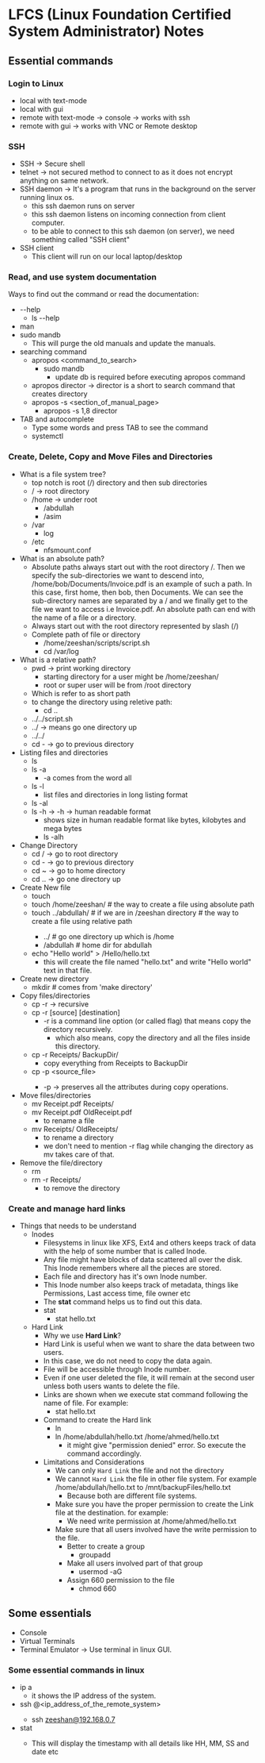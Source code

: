 # LFCS (Linux Foundation Certified System Administrator) Notes

## Essential commands

### Login to Linux

- local with text-mode
- local with gui
- remote with text-mode -> console -> works with ssh
- remote with gui -> works with VNC or Remote desktop

### SSH

- SSH -> Secure shell
- telnet -> not secured method to connect to as it does not encrypt anything on same network.
- SSH daemon -> It's a program that runs in the background on the server running linux os.
  - this ssh daemon runs on server
  - this ssh daemon listens on incoming connection from client computer.
  - to be able to connect to this ssh daemon (on server), we need something called "SSH client"
- SSH client
  - This client will run on our local laptop/desktop

### Read, and use system documentation

Ways to find out the command or read the documentation:

- --help
  - ls --help
- man
- sudo mandb
  - This will purge the old manuals and update the manuals.
- searching command
  - apropos <command_to_search>
    - sudo mandb
      - update db is required before executing apropos command
  - apropos director -> director is a short to search command that creates directory
  - apropos -s <section_of_manual_page> <command>
    - apropos -s 1,8 director
- TAB and autocomplete
  - Type some words and press TAB to see the command
  - systemctl

### Create, Delete, Copy and Move Files and Directories

- What is a file system tree?
  - top notch is root (/) directory and then sub directories
  - / -> root directory
  - /home -> under root
    - /abdullah
    - /asim
  - /var
    - log
  - /etc
    - nfsmount.conf
- What is an absolute path?
  - Absolute paths always start out with the root directory /. Then we specify the sub-directories we want to descend into, /home/bob/Documents/Invoice.pdf is an example of such a path. In this case, first home, then bob, then Documents. We can see the sub-directory names are separated by a / and we finally get to the file we want to access i.e Invoice.pdf. An absolute path can end with the name of a file or a directory.
  - Always start out with the root directory represented by slash (/)
  - Complete path of file or directory
    - /home/zeeshan/scripts/script.sh
    - cd /var/log
- What is a relative path?
  - pwd -> print working directory
    - starting directory for a user might be /home/zeeshan/
    - root or super user will be from /root directory
  - Which is refer to as short path
  - to change the directory using reletive path:
    - cd ..
  - ../../script.sh
  - ../ -> means go one directory up
  - ../../<filename>
  - cd - -> go to previous directory
- Listing files and directories
  - ls
  - ls -a
    - -a comes from the word all
  - ls -l
    - list files and directories in long listing format
  - ls -al
  - ls -h -> -h -> human readable format
    - shows size in human readable format like bytes, kilobytes and mega bytes
    - ls -alh
- Change Directory
  - cd / -> go to root directory
  - cd - -> go to previous directory
  - cd ~ -> go to home directory
  - cd .. -> go one directory up
- Create New file
  - touch <filename>
  - touch /home/zeeshan/<filename> # the way to create a file using absolute path
  - touch ../abdullah/<filename> # if we are in /zeeshan directory # the way to create a file using relative path
    - ../ # go one directory up which is /home
    - /abdullah # home dir for abdullah
  - echo "Hello world" > /Hello/hello.txt
    - this will create the file named "hello.txt" and write "Hello world" text in that file.
- Create new directory
  - mkdir # comes from 'make directory'
- Copy files/directories
  - cp -r -> recursive
  - cp -r [source] [destination]
    - -r is a command line option (or called flag) that means copy the directory recursively.
      - which also means, copy the directory and all the files inside this directory.
  - cp -r Receipts/ BackupDir/
    - copy everything from Receipts to BackupDir
  - cp -p <source_file> <destination>
    - -p -> preserves all the attributes during copy operations.
- Move files/directories
  - mv Receipt.pdf Receipts/
  - mv Receipt.pdf OldReceipt.pdf
    - to rename a file
  - mv Receipts/ OldReceipts/
    - to rename a directory
    - we don't need to mention -r flag while changing the directory as mv takes care of that.
- Remove the file/directory
  - rm <fileName>
  - rm -r Receipts/
    - to remove the directory

### Create and manage hard links

- Things that needs to be understand
  - Inodes
    - Filesystems in linux like XFS, Ext4 and others keeps track of data with the help of some number that is called Inode.
    - Any file might have blocks of data scattered all over the disk. This Inode remembers where all the pieces are stored.
    - Each file and directory has it's own Inode number.
    - This Inode number also keeps track of metadata, things like Permissions, Last access time, file owner etc
    - The **stat** command helps us to find out this data.
    - stat
      - stat hello.txt
  - Hard Link
    - Why we use **Hard Link**?
    - Hard Link is useful when we want to share the data between two users.
    - In this case, we do not need to copy the data again.
    - File will be accessible through Inode number.
    - Even if one user deleted the file, it will remain at the second user unless both users wants to delete the file.
    - Links are shown when we execute stat command following the name of file. For example:
      - stat hello.txt
    - Command to create the Hard link
      - ln <path-to-target-file> <path-to-link-file>
      - ln /home/abdullah/hello.txt /home/ahmed/hello.txt
        - it might give "permission denied" error. So execute the command accordingly.
    - Limitations and Considerations
      - We can only `Hard Link` the file and not the directory
      - We cannot `Hard Link` the file in other file system. For example /home/abdullah/hello.txt to /mnt/backupFiles/hello.txt
        - Because both are different file systems.
      - Make sure you have the proper permission to create the Link file at the destination. for example:
        - We need write permission at /home/ahmed/hello.txt
      - Make sure that all users involved have the write permission to the file.
        - Better to create a group
          - groupadd <group-name>
        - Make all users involved part of that group
          - usermod -aG <group-name> <users>
        - Assign 660 permission to the file
          - chmod 660 <file>

## Some essentials

- Console
- Virtual Terminals
- Terminal Emulator -> Use terminal in linux GUI.

### Some essential commands in linux

- ip a
  - it shows the IP address of the system.
- ssh <username>@<ip_address_of_the_remote_system>
  - ssh zeeshan@192.168.0.7
- stat <filename>
  - This will display the timestamp with all details like HH, MM, SS and date etc